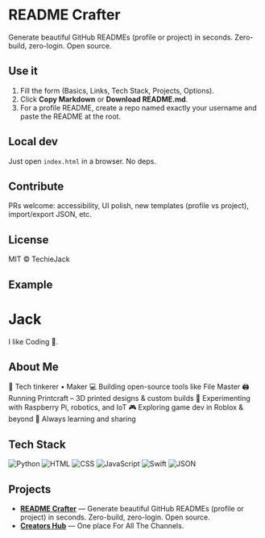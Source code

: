 # README Crafter
Generate beautiful GitHub READMEs (profile or project) in seconds. Zero-build, zero-login. Open source.

## Use it
1. Fill the form (Basics, Links, Tech Stack, Projects, Options).
2. Click **Copy Markdown** or **Download README.md**.
3. For a profile README, create a repo named exactly your username and paste the README at the root.

## Local dev
Just open `index.html` in a browser. No deps.

## Contribute
PRs welcome: accessibility, UI polish, new templates (profile vs project), import/export JSON, etc.

## License
MIT © TechieJack

## Example

# Jack

I like Coding 🥺.

## About Me
🔧 Tech tinkerer • Maker
💻 Building open-source tools like File Master
🖨️ Running Printcraft – 3D printed designs & custom builds
🍃 Experimenting with Raspberry Pi, robotics, and IoT
🎮 Exploring game dev in Roblox & beyond
🚀 Always learning and sharing

## Tech Stack
![Python](https://img.shields.io/badge/Python-%23000000.svg?style=for-the-badge) ![HTML](https://img.shields.io/badge/HTML-%23000000.svg?style=for-the-badge) ![CSS](https://img.shields.io/badge/CSS-%23000000.svg?style=for-the-badge) ![JavaScript](https://img.shields.io/badge/JavaScript-%23000000.svg?style=for-the-badge) ![Swift](https://img.shields.io/badge/Swift-%23000000.svg?style=for-the-badge) ![JSON](https://img.shields.io/badge/JSON-%23000000.svg?style=for-the-badge)

## Projects
- **[README Crafter](https://handyrepos.github.io/readme-crafter/)** — Generate beautiful GitHub READMEs (profile or project) in seconds. Zero-build, zero-login. Open source.
- **[Creators Hub](https://thecreatorslist.github.io/Creators/)** — One place For All The Channels.
